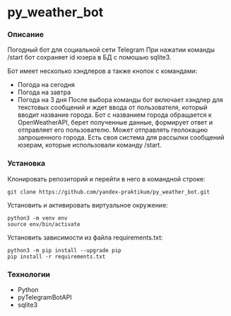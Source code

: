# py_weather_bot
### Описание
Погодный бот для социальной сети Telegram
При нажатии команды /start бот сохраняет id юзера в БД с помошью sqlite3.

Бот имеет несколько хэндлеров а также кнопок с командами:
- Погода на сегодня
- Погода на завтра
- Погода на 3 дня
После выбора команды бот включает хэндлер для текстовых сообщений и ждет ввода от пользователя, который вводит название города. 
Бот с названием города обращается к OpenWeatherAPI, берет полученные данные, формирует ответ и отправляет его пользователю. Может отправлять геолокацию запрошенного города.
Есть своя система для рассылки сообщений юзерам, которые использовали команду /start.

### Установка
Клонировать репозиторий и перейти в него в командной строке:
```
git clone https://github.com/yandex-praktikum/py_weather_bot.git
``` 
Установить и активировать виртуальное окружение:
``` 
python3 -m venv env
source env/bin/activate
```
Установить зависимости из файла requirements.txt:
```
python3 -m pip install --upgrade pip
pip install -r requirements.txt
``` 

### Технологии
- Python
- pyTelegramBotAPI
- sqlite3
